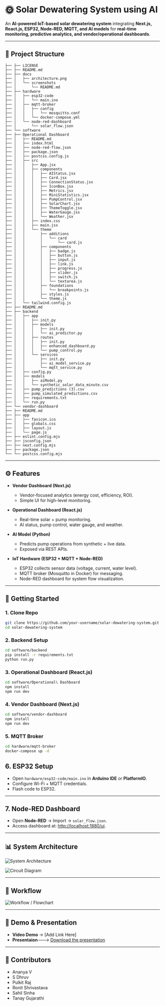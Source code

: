# 🌞 Solar Dewatering System using AI  

An **AI-powered IoT-based solar dewatering system** integrating **Next.js, React.js, ESP32, Node-RED, MQTT, and AI models** for **real-time monitoring, predictive analytics, and vendor/operational dashboards**.  

---

## 📂 Project Structure  

```
├── ├── LICENSE
├── ├── README.md
├── ├── docs
├── │   ├── architecture.png
├── │   └── screenshots
├── │       └── README.md
├── ├── hardware
├── │   ├── esp32-code
├── │   │   └── main.ino
├── │   ├── mqtt-broker
├── │   │   ├── config
├── │   │   │   └── mosquitto.conf
├── │   │   └── docker-compose.yml
├── │   └── node-red-dashboard
├── │       └── solar_flow.json
├── └── software
├── ├── Operational Dashboard
├── │   ├── README.md
├── │   ├── index.html
├── │   ├── node-red-flow.json
├── │   ├── package.json
├── │   ├── postcss.config.js
├── │   ├── src
├── │   │   ├── App.jsx
├── │   │   ├── components
├── │   │   │   ├── AIStatus.jsx
├── │   │   │   ├── Card.jsx
├── │   │   │   ├── ConnectionStatus.jsx
├── │   │   │   ├── IconBox.jsx
├── │   │   │   ├── Metrics.jsx
├── │   │   │   ├── MiniStatistics.jsx
├── │   │   │   ├── PumpControl.jsx
├── │   │   │   ├── SolarChart.jsx
├── │   │   │   ├── ThemeToggle.jsx
├── │   │   │   ├── WaterGauge.jsx
├── │   │   │   └── Weather.jsx
├── │   │   ├── index.css
├── │   │   ├── main.jsx
├── │   │   └── theme
├── │   │       ├── additions
├── │   │       │   └── card
├── │   │       │       └── card.js
├── │   │       ├── components
├── │   │       │   ├── badge.js
├── │   │       │   ├── button.js
├── │   │       │   ├── input.js
├── │   │       │   ├── link.js
├── │   │       │   ├── progress.js
├── │   │       │   ├── slider.js
├── │   │       │   ├── switch.js
├── │   │       │   └── textarea.js
├── │   │       ├── foundations
├── │   │       │   └── breakpoints.js
├── │   │       ├── styles.js
├── │   │       └── theme.js
├── │   └── tailwind.config.js
├── ├── README.md
├── ├── backend
├── │   ├── app
├── │   │   ├── init.py
├── │   │   ├── models
├── │   │   │   ├── init.py
├── │   │   │   └── ai_predictor.py
├── │   │   ├── routes
├── │   │   │   ├── init.py
├── │   │   │   ├── enhanced_dashboard.py
├── │   │   │   └── pump_control.py
├── │   │   └── services
├── │   │       ├── init.py
├── │   │       ├── ai_model_service.py
├── │   │       └── mqtt_service.py
├── │   ├── config.py
├── │   ├── models
├── │   │   ├── aiModel.py
├── │   │   └── synthetic_solar_data_minute.csv
├── │   ├── pump_predictions (3).csv
├── │   ├── pump_simulated_predictions.csv
├── │   ├── requirements.txt
├── │   └── run.py
├── └── vendor-dashboard
├── ├── README.md
├── ├── app
├── │   ├── favicon.ico
├── │   ├── globals.css
├── │   ├── layout.js
├── │   └── page.js
├── ├── eslint.config.mjs
├── ├── jsconfig.json
├── ├── next.config.mjs
├── ├── package.json
└── └── postcss.config.mjs    
```

---

## ⚙️ Features  

- **Vendor Dashboard (Next.js)**  
  - Vendor-focused analytics (energy cost, efficiency, ROI).  
  - Simple UI for high-level monitoring.  

- **Operational Dashboard (React.js)**  
  - Real-time solar + pump monitoring.  
  - AI status, pump control, water gauge, and weather.  

- **AI Model (Python)**  
  - Predicts pump operations from synthetic + live data.  
  - Exposed via REST APIs.  

- **IoT Hardware (ESP32 + MQTT + Node-RED)**  
  - ESP32 collects sensor data (voltage, current, water level).  
  - MQTT broker (Mosquitto in Docker) for messaging.  
  - Node-RED dashboard for system flow visualization.  

---

## 🚀 Getting Started  

### 1. Clone Repo  
```bash
git clone https://github.com/your-username/solar-dewatering-system.git
cd solar-dewatering-system
```
### 2. Backend Setup
```bash
cd software/backend
pip install -r requirements.txt
python run.py
```
### 3. Operational Dashboard (React.js)
```bash
cd software/Operational\ Dashboard
npm install
npm run dev
```
### 4. Vendor Dashboard (Next.js)
```bash
cd software/vendor-dashboard
npm install
npm run dev
```
### 5. MQTT Broker
```bash
cd hardware/mqtt-broker
docker-compose up -d
```
## 6. ESP32 Setup  

- Open `hardware/esp32-code/main.ino` in **Arduino IDE** or **PlatformIO**.  
- Configure Wi-Fi + MQTT credentials.  
- Flash code to ESP32.  

---

## 7. Node-RED Dashboard  

- Open **Node-RED** → Import → `solar_flow.json`.  
- Access dashboard at: [http://localhost:1880/ui](http://localhost:1880/ui).  

---

## 📊 System Architecture  

![System Architecture](docs/architecture.png)

![Circuit Diagram](docs/circuit_diagram.png)

---

## 🔄 Workflow    

![Workflow / Flowchart](docs/flow_diagram.jpg)  

---

## 🎥 Demo & Presentation  

- **Video Demo** → [Add Link Here]   
- **Presentaion**---> [Download the presentation](https://github.com/tantanthecodeman/sih-solar-dewatering-system/raw/main/SIH_BrainDraft_072.pptx)

---


## 👥 Contributors  

- Ananya V  
- S Dhruv  
- Pulkit Raj  
- Ronit Shrivastava  
- Sahil Sinha   
- Tanay Gujarathi
